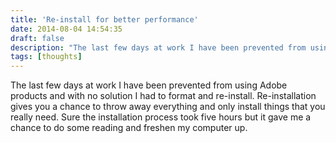```yaml
---
title: 'Re-install for better performance'
date: 2014-08-04 14:54:35
draft: false
description: "The last few days at work I have been prevented from using Adobe products and with no solution I had to format and re-install."
tags: [thoughts]
---
```


The last few days at work I have been prevented from using Adobe products and with no solution I had to format and re-install. Re-installation gives you a chance to throw away everything and only install things that you really need. Sure the installation process took five hours but it gave me a chance to do some reading and freshen my computer up.